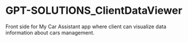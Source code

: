 # GPT-SOLUTIONS_ClientDataViewer
Front side for My Car Assistant app where client can visualize data information about cars management.
